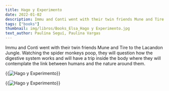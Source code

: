 ```yaml
---
title: Hago y Experimento
date: 2022-01-02
description: Immu and Conti went with their twin friends Mune and Tire to the Lacandon Jungle.
tags: ["books"]
thumbnail: img/libros/Books_Elsa_Hago y Experimento.jpg
text_author: Paulina Seguí, Paulina Vargas
---
```


Immu and Conti went with their twin friends Mune and Tire to the Lacandon Jungle. Watching the spider monkeys poop, they will question how the digestive system works and will have a trip inside the body where they will contemplate the link between humans and the nature around them.

{{<image class="rounded"  src="img/libros/2_Book_Hago y Experimento.jpg" alt="Hago y Experimento">}}

{{<image class="rounded"  src="img/libros/Books_Elsa_Hago y Experimento_to be released.jpg" alt="Hago y Experimento">}}
